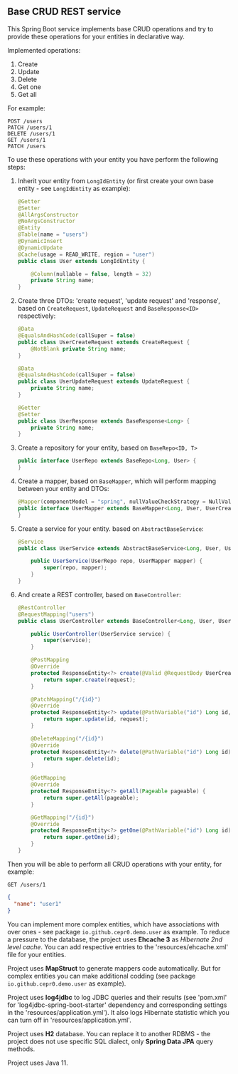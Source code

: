 ## Base CRUD REST service

This Spring Boot service implements base CRUD operations and try to provide these operations for your entities in declarative way.

Implemented operations:

1. Create
2. Update
3. Delete
4. Get one
5. Get all  

For example:

```http request
POST /users
PATCH /users/1
DELETE /users/1
GET /users/1
PATCH /users
```

To use these operations with your entity you have perform the following steps:

1. Inherit your entity from `LongIdEntity` (or first create your own base entity - see `LongIdEntity` as example):

    ```java
    @Getter
    @Setter
    @AllArgsConstructor
    @NoArgsConstructor
    @Entity
    @Table(name = "users")
    @DynamicInsert
    @DynamicUpdate
    @Cache(usage = READ_WRITE, region = "user")
    public class User extends LongIdEntity {
    
        @Column(nullable = false, length = 32)
        private String name;
    }
    ```
2. Create three DTOs: 'create request', 'update request' and 'response', 
based on `CreateRequest`, `UpdateRequest` and `BaseResponse<ID>` respectively:

    ```java
    @Data
    @EqualsAndHashCode(callSuper = false)
    public class UserCreateRequest extends CreateRequest {
        @NotBlank private String name;
    }
    
    @Data
    @EqualsAndHashCode(callSuper = false)
    public class UserUpdateRequest extends UpdateRequest {
        private String name;
    }
    
    @Getter
    @Setter
    public class UserResponse extends BaseResponse<Long> {
        private String name;
    }
    ```
            
3. Create a repository for your entity, based on `BaseRepo<ID, T>`

    ```java
    public interface UserRepo extends BaseRepo<Long, User> {
    }
    ```

4. Create a mapper, based on `BaseMapper`,  which will perform mapping between your entity and DTOs:

    ```java
    @Mapper(componentModel = "spring", nullValueCheckStrategy = NullValueCheckStrategy.ALWAYS)
    public interface UserMapper extends BaseMapper<Long, User, UserCreateRequest, UserUpdateRequest, UserResponse> {
    }
    ``` 

5. Create a service for your entity. based on `AbstractBaseService`:

    ```java
    @Service
    public class UserService extends AbstractBaseService<Long, User, UserCreateRequest, UserUpdateRequest, UserResponse> {
    
        public UserService(UserRepo repo, UserMapper mapper) {
            super(repo, mapper);
        }
    }
    ```
6. And create a REST controller, based on `BaseController`:

    ```java
    @RestController
    @RequestMapping("users")
    public class UserController extends BaseController<Long, User, UserCreateRequest, UserUpdateRequest, UserResponse> {
    
        public UserController(UserService service) {
            super(service);
        }
    
        @PostMapping
        @Override
        protected ResponseEntity<?> create(@Valid @RequestBody UserCreateRequest request) {
            return super.create(request);
        }
    
        @PatchMapping("/{id}")
        @Override
        protected ResponseEntity<?> update(@PathVariable("id") Long id, @Valid @RequestBody UserUpdateRequest request) {
            return super.update(id, request);
        }
    
        @DeleteMapping("/{id}")
        @Override
        protected ResponseEntity<?> delete(@PathVariable("id") Long id) {
            return super.delete(id);
        }
    
        @GetMapping
        @Override
        protected ResponseEntity<?> getAll(Pageable pageable) {
            return super.getAll(pageable);
        }
    
        @GetMapping("/{id}")
        @Override
        protected ResponseEntity<?> getOne(@PathVariable("id") Long id) {
            return super.getOne(id);
        }
    }
    ```

Then you will be able to perform all CRUD operations with your entity, for example:

```http request
GET /users/1
```     
```json
{
  "name": "user1"
}
```

You can implement more complex entities, which have associations with over ones - see package `io.github.cepr0.demo.user` as example.
To reduce a pressure to the database, the project uses **Ehcache 3** as _Hibernate 2nd level cache_. 
You can add respective entries to the 'resources/ehcache.xml' file for your entities.

Project uses **MapStruct** to generate mappers code automatically. 
But for complex entities you can make additional codding (see package `io.github.cepr0.demo.user` as example). 

Project uses **log4jdbc** to log JDBC queries and their results 
(see 'pom.xml' for 'log4jdbc-spring-boot-starter' dependency and corresponding settings in the 'resources/application.yml').
It also logs Hibernate statistic which you can turn off in 'resources/application.yml'.

Project uses **H2** database. You can replace it to another RDBMS - the project does not use specific SQL dialect, only **Spring Data JPA** query methods.  

Project uses Java 11.    